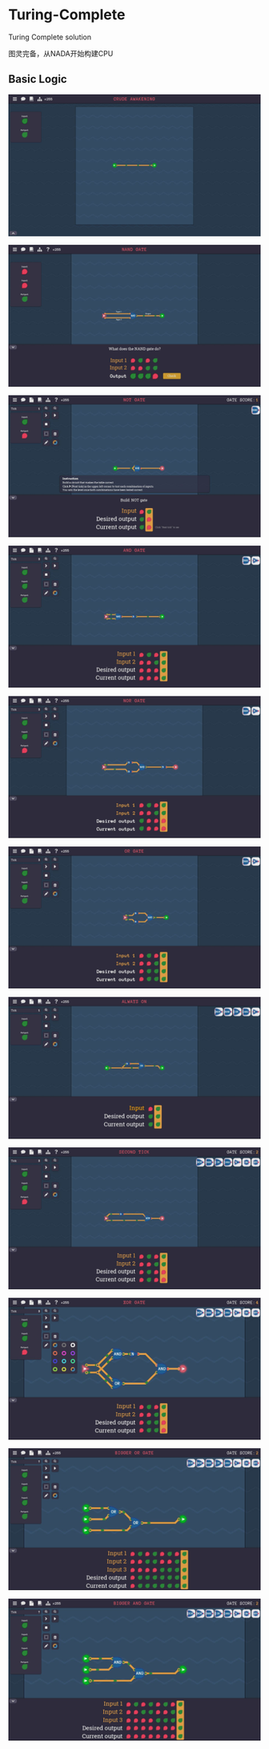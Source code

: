 # Turing-Complete
Turing Complete solution

图灵完备，从NADA开始构建CPU

## Basic Logic

![image](https://github.com/AdvelleAiolox/Turing-Complete/blob/main/Crude%20Awakening.JPG)

![image](https://github.com/AdvelleAiolox/Turing-Complete/blob/main/NAND%20Gate.JPG)

![image](https://github.com/AdvelleAiolox/Turing-Complete/blob/main/NOT%20Gate.JPG)

![image](https://github.com/AdvelleAiolox/Turing-Complete/blob/main/AND%20Gate.JPG)

![image](https://github.com/AdvelleAiolox/Turing-Complete/blob/main/NOR%20Gate.JPG)

![image](https://github.com/AdvelleAiolox/Turing-Complete/blob/main/OR%20Gate.JPG)

![image](https://github.com/AdvelleAiolox/Turing-Complete/blob/main/Always%20On.JPG)

![image](https://github.com/AdvelleAiolox/Turing-Complete/blob/main/Second%20Tick.JPG)

![image](https://github.com/AdvelleAiolox/Turing-Complete/blob/main/XOR%20Gate.JPG)

![image](https://github.com/AdvelleAiolox/Turing-Complete/blob/main/Bigger%20OR%20Gate.JPG)

![image](https://github.com/AdvelleAiolox/Turing-Complete/blob/main/Bigger%20AND%20Gate.JPG)
